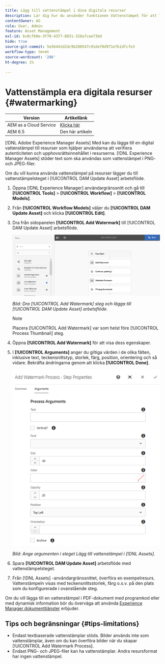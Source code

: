 ```yaml
---
title: Lägg till vattenstämpel i dina digitala resurser
description: Lär dig hur du använder funktionen Vattenstämpel för att lägga till en digital vattenstämpel till resurser.
contentOwner: AG
role: User, Admin
feature: Asset Management
exl-id: bc0cfb0e-3f70-4377-8831-326a7cae73bd
hide: true
source-git-commit: 5e56441d2dc9b280547c91def8d971e7b1dfcfe3
workflow-type: tm+mt
source-wordcount: '286'
ht-degree: 1%

---
```


# Vattenstämpla era digitala resurser {#watermarking}

| Version | Artikellänk |
| -------- | ---------------------------- |
| AEM as a Cloud Service | [Klicka här](https://experienceleague.adobe.com/docs/experience-manager-cloud-service/content/assets/manage/watermark-assets.html?lang=en) |
| AEM 6.5 | Den här artikeln |

[!DNL Adobe Experience Manager Assets] Med kan du lägga till en digital vattenstämpel till resurser som hjälper användarna att verifiera autenticiteten och upphovsrättsinnehållet i resurserna. [!DNL Experience Manager Assets] stöder text som ska användas som vattenstämpel i PNG- och JPEG-filer.

Om du vill kunna använda vattenstämpel på resurser lägger du till vattenstämpelsteget i [!UICONTROL DAM Update Asset] arbetsflöde.

1. Öppna [!DNL Experience Manager] användargränssnitt och gå till **[!UICONTROL Tools]** > **[!UICONTROL Workflow]** > **[!UICONTROL Models]**.
1. Från **[!UICONTROL Workflow Models]** väljer du **[!UICONTROL DAM Update Asset]** och klicka **[!UICONTROL Edit]**.

1. Dra från sidopanelen **[!UICONTROL Add Watermark]** till [!UICONTROL DAM Update Asset] arbetsflöde.

   ![Dra [!UICONTROL Add Watermark] steg och lägga till [!UICONTROL DAM Update Asset] arbetsflöde](assets/add_watermark_step_aem_assets.png)

   *Bild: Dra [!UICONTROL Add Watermark] steg och lägga till [!UICONTROL DAM Update Asset] arbetsflöde.*

   >[!NOTE]
   >
   >Placera [!UICONTROL Add Watermark] var som helst före [!UICONTROL Process Thumbnail] steg.

1. Öppna **[!UICONTROL Add Watermark]** för att visa dess egenskaper.
1. I **[!UICONTROL Arguments]** anger du giltiga värden i de olika fälten, inklusive text, teckensnittstyp, storlek, färg, position, orientering och så vidare. Bekräfta ändringarna genom att klicka **[!UICONTROL Done]**.

   ![Ange argumenten i steget Lägg till vattenstämpel i [!DNL Assets]](assets/arguments_add_watermark_aem_assets.png)

   *Bild: Ange argumenten i steget Lägg till vattenstämpel i [!DNL Assets].*

1. Spara **[!UICONTROL DAM Update Asset]** arbetsflöde med vattenstämpelsteget.
1. Från [!DNL Assets] -användargränssnittet, överföra en exempelresurs. Vattenstämpeln visas med teckensnittsstorlek, färg o.s.v. på den plats som du konfigurerade i ovanstående steg.

Om du vill lägga till en vattenstämpel i PDF-dokument med programkod eller med dynamisk information bör du överväga att använda [Experience Manager dokumenttjänster](/help/forms/using/overview-aem-document-services.md) erbjuder.

## Tips och begränsningar {#tips-limitations}

* Endast textbaserade vattenstämplar stöds. Bilder används inte som vattenstämplar, även om du kan överföra bilder när du skapar [!UICONTROL Add Watermark Process].
* Endast PNG- och JPEG-filer kan ha vattenstämplar. Andra resursformat har ingen vattenstämpel.
